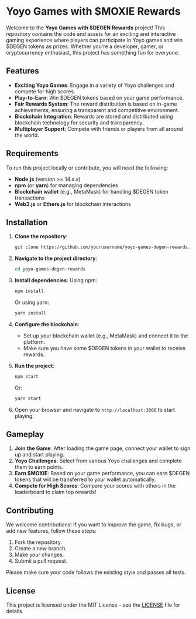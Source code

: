 # Yoyo Games with $MOXIE Rewards

Welcome to the **Yoyo Games with $DEGEN Rewards** project! This repository contains the code and assets for an exciting and interactive gaming experience where players can participate in Yoyo games and win $DEGEN tokens as prizes. Whether you're a developer, gamer, or cryptocurrency enthusiast, this project has something fun for everyone.

## Features

- **Exciting Yoyo Games**: Engage in a variety of Yoyo challenges and compete for high scores.
- **Play-to-Earn**: Win $DEGEN tokens based on your game performance.
- **Fair Rewards System**: The reward distribution is based on in-game achievements, ensuring a transparent and competitive environment.
- **Blockchain Integration**: Rewards are stored and distributed using blockchain technology for security and transparency.
- **Multiplayer Support**: Compete with friends or players from all around the world.

## Requirements

To run this project locally or contribute, you will need the following:

- **Node.js** (version >= 14.x.x)
- **npm** (or **yarn**) for managing dependencies
- **Blockchain wallet** (e.g., MetaMask) for handling $DEGEN token transactions
- **Web3.js** or **Ethers.js** for blockchain interactions

## Installation

1. **Clone the repository**:
   ```bash
   git clone https://github.com/yourusername/yoyo-games-degen-rewards.git
   ```

2. **Navigate to the project directory**:
   ```bash
   cd yoyo-games-degen-rewards
   ```

3. **Install dependencies**:
   Using npm:
   ```bash
   npm install
   ```
   Or using yarn:
   ```bash
   yarn install
   ```

4. **Configure the blockchain**:
   - Set up your blockchain wallet (e.g., MetaMask) and connect it to the platform.
   - Make sure you have some $DEGEN tokens in your wallet to receive rewards.

5. **Run the project**:
   ```bash
   npm start
   ```
   Or:
   ```bash
   yarn start
   ```

6. Open your browser and navigate to `http://localhost:3000` to start playing.

## Gameplay

1. **Join the Game**: After loading the game page, connect your wallet to sign up and start playing.
2. **Yoyo Challenges**: Select from various Yoyo challenges and complete them to earn points.
3. **Earn $MOXIE**: Based on your game performance, you can earn $DEGEN tokens that will be transferred to your wallet automatically.
4. **Compete for High Scores**: Compare your scores with others in the leaderboard to claim top rewards!

## Contributing

We welcome contributions! If you want to improve the game, fix bugs, or add new features, follow these steps:

1. Fork the repository.
2. Create a new branch.
3. Make your changes.
4. Submit a pull request.

Please make sure your code follows the existing style and passes all tests.

## License

This project is licensed under the MIT License - see the [LICENSE](LICENSE) file for details.
